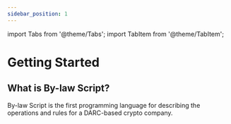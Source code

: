 ```yaml
---
sidebar_position: 1
---
```


import Tabs from '@theme/Tabs';
import TabItem from '@theme/TabItem';

# Getting Started

## What is By-law Script?

By-law Script is the first programming language for describing the operations and rules for a DARC-based crypto company.
<!-- Auto-update: 2025-10-07T01:54:12.224081 -->
